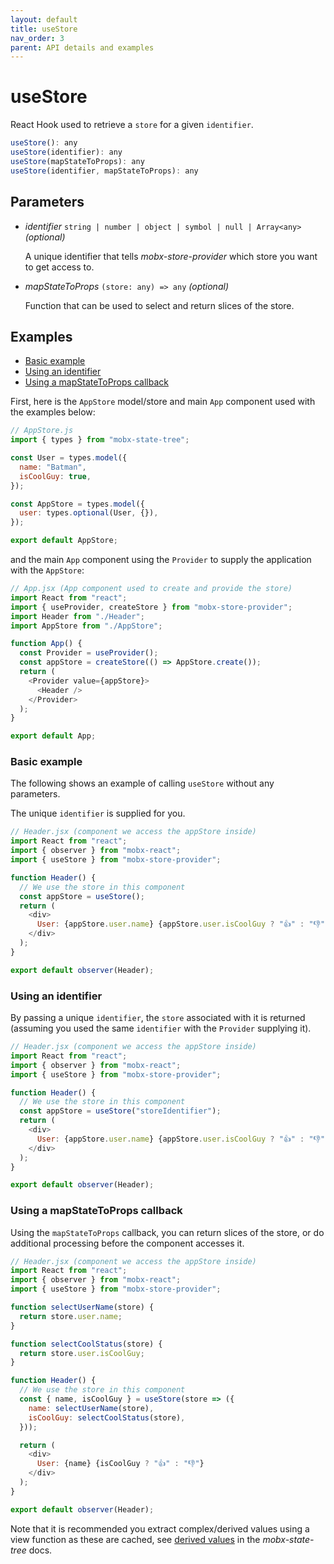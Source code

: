 ```yaml
---
layout: default
title: useStore
nav_order: 3
parent: API details and examples
---
```


# useStore

React Hook used to retrieve a `store` for a given `identifier`.

```javascript
useStore(): any
useStore(identifier): any
useStore(mapStateToProps): any
useStore(identifier, mapStateToProps): any
```

## Parameters

- _identifier_ `string | number | object | symbol | null | Array<any>` _(optional)_

  A unique identifier that tells _mobx-store-provider_ which store you want to get access to.

- _mapStateToProps_ `(store: any) => any` _(optional)_

  Function that can be used to select and return slices of the store.

## Examples

- [Basic example](#basic-example)
- [Using an identifier](#use-an-identifer)
- [Using a mapStateToProps callback](#using-a-mapstatetoprops-callback)

First, here is the `AppStore` model/store and main `App` component used with the examples below:

```javascript
// AppStore.js
import { types } from "mobx-state-tree";

const User = types.model({
  name: "Batman",
  isCoolGuy: true,
});

const AppStore = types.model({
  user: types.optional(User, {}),
});

export default AppStore;
```

and the main `App` component using the `Provider` to supply the application with the `AppStore`:

```javascript
// App.jsx (App component used to create and provide the store)
import React from "react";
import { useProvider, createStore } from "mobx-store-provider";
import Header from "./Header";
import AppStore from "./AppStore";

function App() {
  const Provider = useProvider();
  const appStore = createStore(() => AppStore.create());
  return (
    <Provider value={appStore}>
      <Header />
    </Provider>
  );
}

export default App;
```

### Basic example

The following shows an example of calling `useStore` without any parameters.

The unique `identifier` is supplied for you.

```javascript
// Header.jsx (component we access the appStore inside)
import React from "react";
import { observer } from "mobx-react";
import { useStore } from "mobx-store-provider";

function Header() {
  // We use the store in this component
  const appStore = useStore();
  return (
    <div>
      User: {appStore.user.name} {appStore.user.isCoolGuy ? "👍" : "👎"}
    </div>
  );
}

export default observer(Header);
```

### Using an identifier

By passing a unique `identifier`, the `store` associated with it is returned (assuming you used the same `identifier` with the `Provider` supplying it).

```javascript
// Header.jsx (component we access the appStore inside)
import React from "react";
import { observer } from "mobx-react";
import { useStore } from "mobx-store-provider";

function Header() {
  // We use the store in this component
  const appStore = useStore("storeIdentifier");
  return (
    <div>
      User: {appStore.user.name} {appStore.user.isCoolGuy ? "👍" : "👎"}
    </div>
  );
}

export default observer(Header);
```

### Using a mapStateToProps callback

Using the `mapStateToProps` callback, you can return slices of the store, or do additional processing before the component accesses it.

```javascript
// Header.jsx (component we access the appStore inside)
import React from "react";
import { observer } from "mobx-react";
import { useStore } from "mobx-store-provider";

function selectUserName(store) {
  return store.user.name;
}

function selectCoolStatus(store) {
  return store.user.isCoolGuy;
}

function Header() {
  // We use the store in this component
  const { name, isCoolGuy } = useStore(store => ({
    name: selectUserName(store),
    isCoolGuy: selectCoolStatus(store),
  }));

  return (
    <div>
      User: {name} {isCoolGuy ? "👍" : "👎"}
    </div>
  );
}

export default observer(Header);
```

Note that it is recommended you extract complex/derived values using a view function as these are cached, see [derived values](https://mobx-state-tree.js.org/concepts/views) in the _mobx-state-tree_ docs.
